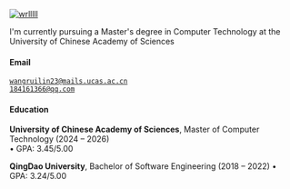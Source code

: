 [![wrlllll](https://img.shields.io/badge/wrlllll-github-blue?logo=github)](https://github.com/wrlllll)

I'm currently pursuing a Master's degree in Computer Technology at the University of Chinese Academy of Sciences

#### Email  
<code>wangruilin23@mails.ucas.ac.cn</code>  
<code>184161366@qq.com</code>

#### Education  
**University of Chinese Academy of Sciences**, Master of Computer Technology (2024 – 2026)  
• GPA: 3.45/5.00  

**QingDao University**, Bachelor of Software Engineering (2018 – 2022) 
• GPA: 3.24/5.00 

